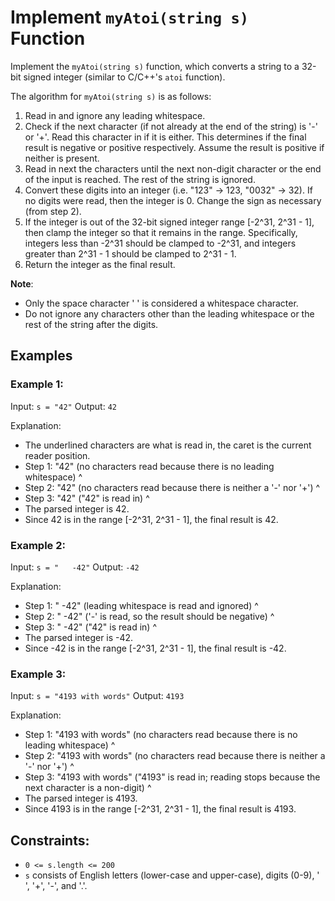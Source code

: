 # Implement `myAtoi(string s)` Function

Implement the `myAtoi(string s)` function, which converts a string to a 32-bit signed integer (similar to C/C++'s `atoi` function).

The algorithm for `myAtoi(string s)` is as follows:

1. Read in and ignore any leading whitespace.
2. Check if the next character (if not already at the end of the string) is '-' or '+'. Read this character in if it is either. This determines if the final result is negative or positive respectively. Assume the result is positive if neither is present.
3. Read in next the characters until the next non-digit character or the end of the input is reached. The rest of the string is ignored.
4. Convert these digits into an integer (i.e. "123" -> 123, "0032" -> 32). If no digits were read, then the integer is 0. Change the sign as necessary (from step 2).
5. If the integer is out of the 32-bit signed integer range [-2^31, 2^31 - 1], then clamp the integer so that it remains in the range. Specifically, integers less than -2^31 should be clamped to -2^31, and integers greater than 2^31 - 1 should be clamped to 2^31 - 1.
6. Return the integer as the final result.

**Note**:
- Only the space character ' ' is considered a whitespace character.
- Do not ignore any characters other than the leading whitespace or the rest of the string after the digits.

## Examples

### Example 1:

Input: `s = "42"`
Output: `42`

Explanation:
- The underlined characters are what is read in, the caret is the current reader position.
- Step 1: "42" (no characters read because there is no leading whitespace)
         ^
- Step 2: "42" (no characters read because there is neither a '-' nor '+')
         ^
- Step 3: "42" ("42" is read in)
           ^
- The parsed integer is 42.
- Since 42 is in the range [-2^31, 2^31 - 1], the final result is 42.

### Example 2:

Input: `s = "   -42"`
Output: `-42`

Explanation:
- Step 1: "   -42" (leading whitespace is read and ignored)
            ^
- Step 2: "   -42" ('-' is read, so the result should be negative)
             ^
- Step 3: "   -42" ("42" is read in)
               ^
- The parsed integer is -42.
- Since -42 is in the range [-2^31, 2^31 - 1], the final result is -42.

### Example 3:

Input: `s = "4193 with words"`
Output: `4193`

Explanation:
- Step 1: "4193 with words" (no characters read because there is no leading whitespace)
         ^
- Step 2: "4193 with words" (no characters read because there is neither a '-' nor '+')
         ^
- Step 3: "4193 with words" ("4193" is read in; reading stops because the next character is a non-digit)
             ^
- The parsed integer is 4193.
- Since 4193 is in the range [-2^31, 2^31 - 1], the final result is 4193.

## Constraints:

- `0 <= s.length <= 200`
- `s` consists of English letters (lower-case and upper-case), digits (0-9), ' ', '+', '-', and '.'.

